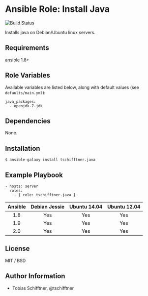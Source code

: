 # Ansible Role: Install Java

[![Build Status](https://travis-ci.org/tschifftner/ansible-role-java.svg)](https://travis-ci.org/tschifftner/ansible-role-java)

Installs java on Debian/Ubuntu linux servers.

## Requirements

ansible 1.8+

## Role Variables

Available variables are listed below, along with default values (see `defaults/main.yml`):

```
java_packages:
  - openjdk-7-jdk
```

## Dependencies

None.

## Installation

```
$ ansible-galaxy install tschifftner.java
```

## Example Playbook

    - hosts: server
      roles:
        - { role: tschifftner.java }

Ansible          | Debian Jessie    | Ubuntu 14.04    | Ubuntu 12.04
:--------------: | :--------------: | :-------------: | :-------------: 
1.8              | Yes              | Yes             | Yes
1.9              | Yes              | Yes             | Yes
2.0              | Yes              | Yes             | Yes

## License

MIT / BSD

## Author Information

 - Tobias Schifftner, @tschifftner